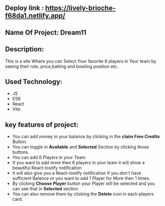## Deploy link : https://lively-brioche-f68da1.netlify.app/

## Name Of Project: Dream11

## Description: 
This is a site Where you can Select Your favorite 6 players in Your team by seeing their role, price,batting and bowling position etc.

## Used Technology:
- JS
- ES6
- React
- Vite

## key features of project:
- You can add money in your balance by clicking in the **claim Free Credits** Button.
- You can toggle in **Available** and **Selected** Section by clicking those buttons.
- You can add 6 Players in your Team.
- If you want to add more then 6 players in your team it will show a beautiful React-tostify notification
- It will also give you a React-tostify notification if you don't have sufficient Balance or you want to add 1 Player for More then 1 times.
- By clicking **Choose Player** button your Player will be selected and you can see that in **Selected** section.
- You can also remove them by clicking the **Delete** icon in each players card.

